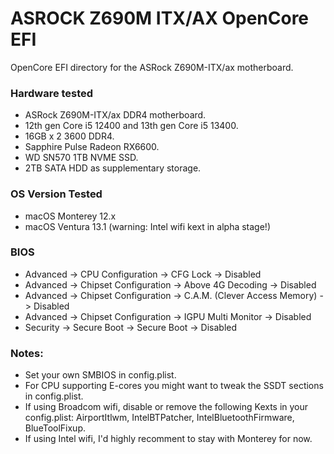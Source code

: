 # ASROCK Z690M ITX/AX OpenCore EFI
OpenCore EFI directory for the ASRock Z690M-ITX/ax motherboard.


### Hardware tested

- ASRock Z690M-ITX/ax DDR4 motherboard.
- 12th gen Core i5 12400 and 13th gen Core i5 13400.
- 16GB x 2 3600 DDR4.
- Sapphire Pulse Radeon RX6600.
- WD SN570 1TB NVME SSD.
- 2TB SATA HDD as supplementary storage.


### OS Version Tested

- macOS Monterey 12.x
- macOS Ventura 13.1 (warning: Intel wifi kext in alpha stage!)


### BIOS

- Advanced -> CPU Configuration -> CFG Lock -> Disabled
- Advanced -> Chipset Configuration -> Above 4G Decoding -> Disabled
- Advanced -> Chipset Configuration -> C.A.M. (Clever Access Memory) -> Disabled
- Advanced -> Chipset Configuration -> IGPU Multi Monitor -> Disabled
- Security -> Secure Boot -> Secure Boot -> Disabled


### Notes:
- Set your own SMBIOS in config.plist.
- For CPU supporting E-cores you might want to tweak the SSDT sections in config.plist.
- If using Broadcom wifi, disable or remove the following Kexts in your config.plist: AirportItlwm, IntelBTPatcher, IntelBluetoothFirmware, BlueToolFixup.
- If using Intel wifi, I'd highly recomment to stay with Monterey for now.
